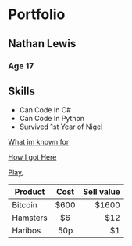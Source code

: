 # Portfolio
## Nathan Lewis
### Age 17


## Skills
- Can Code In C#
- Can Code In Python
- Survived 1st Year of Nigel

[What im known for](https://www.youtube.com/watch?v=FveF-we6lcE)


[How I got Here](https://www.youtube.com/watch?v=3CiZnbTB7tQ)

<a href="Game.html"> Play.</a>


| Product       | Cost          | Sell value|
| ------------- |:-------------:| ---------:|
| Bitcoin       | $600          | $1600     |
| Hamsters      | $6            |   $12     |
| Haribos       | 50p           |    $1     |

